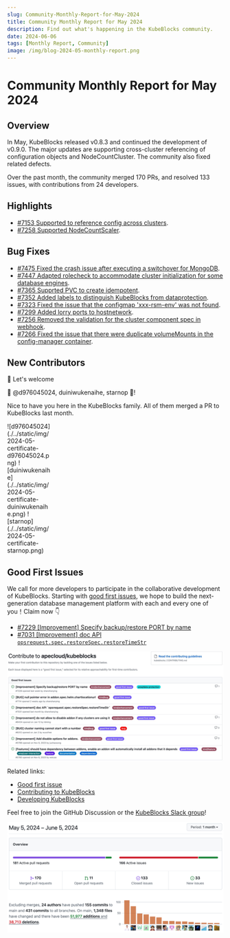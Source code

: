 ```yaml
---
slug: Community-Monthly-Report-for-May-2024
title: Community Monthly Report for May 2024
description: Find out what's happening in the KubeBlocks community.
date: 2024-06-06
tags: [Monthly Report, Community]
image: /img/blog-2024-05-monthly-report.png
---
```


# Community Monthly Report for May 2024

## Overview

In May, KubeBlocks released v0.8.3 and continued the development of v0.9.0. The major updates are supporting cross-cluster referencing of configuration objects and NodeCountCluster. The community also fixed related defects.

Over the past month, the community merged 170 PRs, and resolved 133 issues, with contributions from 24 developers.

## Highlights

- [#7153 Supported to reference config across clusters](https://github.com/apecloud/kubeblocks/pull/7153).
- [#7258 Supported NodeCountScaler](https://github.com/apecloud/kubeblocks/pull/7258).

## Bug Fixes

- [#7475 Fixed the crash issue after executing a switchover for MongoDB](https://github.com/apecloud/kubeblocks/pull/7475).
- [#7447 Adapted rolecheck to accommodate cluster initialization for some database engines](https://github.com/apecloud/kubeblocks/pull/7447).
- [#7365 Supprted PVC to create idempotent](https://github.com/apecloud/kubeblocks/pull/7365).
- [#7352 Added labels to distinguish KubeBlocks from dataprotection](https://github.com/apecloud/kubeblocks/pull/7352).
- [#7323 Fixed the issue that the configmap 'xxx-rsm-env' was not found](https://github.com/apecloud/kubeblocks/pull/7323).
- [#7299 Added lorry ports to hostnetwork](https://github.com/apecloud/kubeblocks/pull/7299).
- [#7256 Removed the validation for the cluster component spec in webhook](https://github.com/apecloud/kubeblocks/pull/7256).
- [#7266 Fixed the issue that there were duplicate volumeMounts in the config-manager container](https://github.com/apecloud/kubeblocks/pull/7267).

## New Contributors

👏 Let's welcome

💙 @d976045024, duiniwukenaihe, starnop 💙!

Nice to have you here in the KubeBlocks family. All of them merged a PR to KubeBlocks last month.

<div style="width:100px;overflow-x:auto">
![d976045024](./../static/img/2024-05-certificate-d976045024.png)
![duiniwukenaihe](./../static/img/2024-05-certificate-duiniwukenaihe.png)
![starnop](./../static/img/2024-05-certificate-starnop.png)
</div>

## Good First Issues

We call for more developers to participate in the collaborative development of KubeBlocks. Starting with [good first issues](https://github.com/apecloud/kubeblocks/contribute), we hope to build the next-generation database management platform with each and every one of you！Claim now 👇

- [#7229 [Improvement] Specify backup/restore PORT by name](https://github.com/apecloud/kubeblocks/issues/7229)
- [#7031 [Improvement] doc API `opsrequest.spec.restoreSpec.restoreTimeStr`](https://github.com/apecloud/kubeblocks/issues/7031)

![2024-04-good-first-issues](./../static/images/2024-04-good-first-issues.jpg)

Related links:
- [Good first issue](https://github.com/apecloud/kubeblocks/contribute)
- [Contributing to KubeBlocks](https://github.com/apecloud/kubeblocks/blob/main/docs/CONTRIBUTING.md)
- [Developing KubeBlocks](https://github.com/apecloud/kubeblocks/blob/main/docs/00%20-%20index.md)

Feel free to join the GitHub Discussion or the [KubeBlocks Slack group](https://join.slack.com/t/kubeblocks/shared_invite/zt-29tx52d8n-vli24S6gtD5ODJlNUqLqbQ)!

![2024-05-overview](./../static/images/2024-05-overview.png)